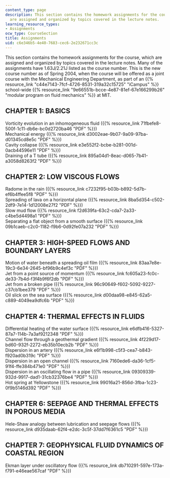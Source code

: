 ```yaml
---
content_type: page
description: This section contains the homework assignments for the course, which
  are assigned and organized by topics covered in the lecture notes.
learning_resource_types:
- Assignments
ocw_type: CourseSection
title: Assignments
uid: c6e346b5-4e40-7683-cec6-2e232671cc3c
---
```


This section contains the homework assignments for the course, which are assigned and organized by topics covered in the lecture notes. Many of the assignments have 1.63J/2.21J listed as the course number. This is the new course number as of Spring 2004, when the course will be offered as a joint course with the Mechanical Engineering Department, as part of an {{% resource_link "c44e7143-7fcf-4726-8531-319a32c15725" "iCampus" %}} school-wide {{% resource_link "9e66551b-bcce-4e87-81ef-67e166299b26" "modular program on fluid mechanics" %}} at MIT.

CHAPTER 1: BASICS
-----------------

Vorticity evolution in an inhomogeneous fluid ({{% resource_link 71fbefe8-500f-1c11-db6e-bc0d2720ba46 "PDF" %}})  
Mechanical energy ({{% resource_link d3002eae-9b07-9a09-97ba-d01345cd8e5c "PDF" %}})  
Cavity collapse ({{% resource_link e3e552f2-bcbe-b281-001d-0acb44596e11 "PDF" %}})  
Draining of a T tube ({{% resource_link 895a04d1-8eac-d065-7b41-a3058d8263f2 "PDF" %}})

CHAPTER 2: LOW VISCOUS FLOWS
----------------------------

Radome in the rain ({{% resource_link c7232f95-b03b-b892-5d7b-ef6b4ffee5f8 "PDF" %}})  
Spreading of lava on a horizontal plane ({{% resource_link 8ba5d354-c502-2df9-7e14-1d12008e27f2 "PDF" %}})  
Slow mud flow ({{% resource_link f2d639fa-63c2-cda7-2a33-c4be5d4498a1 "PDF" %}})  
Separating a flat object from a smooth surface ({{% resource_link 09b1caeb-c2c0-1182-f9b6-0d92fe07a232 "PDF" %}})

CHAPTER 3: HIGH-SPEED FLOWS AND BOUNDARY LAYERS
-----------------------------------------------

Motion of water beneath a spreading oil film ({{% resource_link 83aa7e8e-19c3-6e34-2645-bf96b9c4ef3c "PDF" %}})  
Jet from a point source of momentum ({{% resource_link fc605a23-fc0c-de33-7b4d-f3f4b9f6f2db "PDF" %}})  
Jet from a broken pipe ({{% resource_link 96c90649-f602-5092-9227-c37cb1bee379 "PDF" %}})  
Oil slick on the sea surface ({{% resource_link d00daa98-e845-62a5-c889-4049ea9dfc6b "PDF" %}})

CHAPTER 4: THERMAL EFFECTS IN FLUIDS
------------------------------------

Differential heating of the water surface ({{% resource_link e6dfb416-5327-87a7-114b-7a3af9212348 "PDF" %}})  
Channel flow through a geothermal gradient ({{% resource_link 4f229d17-bd60-932f-2272-eb35b10ecb2b "PDF" %}})  
Dispersion in an artery ({{% resource_link e6f1b998-c5f3-cea7-b843-f920ad0b319c "PDF" %}})  
Dispersion in an open channel ({{% resource_link 7160ede6-da36-1cf5-91f4-ffe384b471e0 "PDF" %}})  
Dispersion in an oscillating flow in a pipe ({{% resource_link 09309339-932d-9917-dad1-31cb32376be4 "PDF" %}})  
Hot spring at Yellowstone ({{% resource_link 99016a21-856d-3fba-1c23-0f9b5146d392 "PDF" %}})

CHAPTER 6: SEEPAGE AND THERMAL EFFECTS IN POROUS MEDIA
------------------------------------------------------

Hele-Shaw analogy between lubrication and seepage flows ({{% resource_link d935daab-62f4-e2dc-3c5f-37dd7f6361c5 "PDF" %}})

CHAPTER 7: GEOPHYSICAL FLUID DYNAMICS OF COASTAL REGION
-------------------------------------------------------

Ekman layer under oscillatory flow ({{% resource_link db710291-597e-173a-f791-e46eae567caf "PDF" %}})
